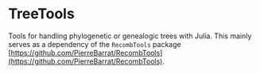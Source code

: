 # TreeTools

Tools for handling phylogenetic or genealogic trees with Julia. 
This mainly serves as a dependency of the `RecombTools` package [https://github.com/PierreBarrat/RecombTools](https://github.com/PierreBarrat/RecombTools). 